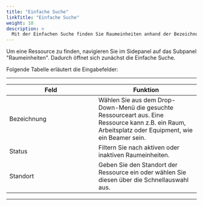 ```yaml
---
title: "Einfache Suche"
linkTitle: "Einfache Suche"
weight: 10
description: >
  Mit der Einfachen Suche finden Sie Raumeinheiten anhand der Bezeichnung, des Status oder des Standortes. 
---
```


Um eine Ressource zu finden, navigieren Sie im Sidepanel auf das Subpanel "Raumeinheiten". Dadurch öffnet sich zunächst die Einfache Suche. 

 <!-- Bild Suchkriterien-Suche Raumeinheiten -->

Folgende Tabelle erläutert die Eingabefelder:

 ---
 |<div style="width:220px">Feld</div>|Funktion|
 |---|---|
 |Bezeichnung|Wählen Sie aus dem Drop-Down-Menü die gesuchte Ressourceart aus. Eine Ressource kann z.B. ein Raum, Arbeitsplatz oder Equipment, wie ein Beamer sein.|
 |Status|Filtern Sie nach aktiven oder inaktiven Raumeinheiten.|
 |Standort|Geben Sie den Standort der Ressource ein oder wählen Sie diesen über die Schnellauswahl aus.|
 ---